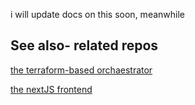 i will update docs on this soon, meanwhile

## See also- related repos

[the terraform-based orchaestrator](https://github.com/apparentlyarhm/minecraft-terraform)

[the nextJS frontend](https://github.com/apparentlyarhm/minecraft-vm-management-console)
